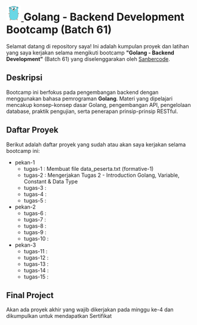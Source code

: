# <a href="https://golang.org" target="_blank" rel="noreferrer"> <img src="https://raw.githubusercontent.com/devicons/devicon/master/icons/go/go-original.svg" alt="go" width="40" height="40"/> </a> Golang - Backend Development Bootcamp (Batch 61) 

Selamat datang di repository saya! Ini adalah kumpulan proyek dan latihan yang saya kerjakan selama mengikuti bootcamp **"Golang - Backend Development"** (Batch 61) yang diselenggarakan oleh [Sanbercode](https://sanbercode.com).

## Deskripsi

Bootcamp ini berfokus pada pengembangan backend dengan menggunakan bahasa pemrograman **Golang**. Materi yang dipelajari mencakup konsep-konsep dasar Golang, pengembangan API, pengelolaan database, praktik pengujian, serta penerapan prinsip-prinsip RESTful.

## Daftar Proyek

Berikut adalah daftar proyek yang sudah atau akan saya kerjakan selama bootcamp ini:
- pekan-1
  - tugas-1 : Membuat file data_peserta.txt (formative-1)
  - tugas-2 : Mengerjakan Tugas 2 - Introduction Golang, Variable, Constant & Data Type
  - tugas-3 : 
  - tugas-4 : 
  - tugas-5 : 
- pekan-2
  - tugas-6 : 
  - tugas-7 : 
  - tugas-8 :
  - tugas-9 :
  - tugas-10 : 
- pekan-3
  - tugas-11 :
  - tugas-12 :
  - tugas-13 :
  - tugas-14 :
  - tugas-15 :

## Final Project
Akan ada proyek akhir yang wajib dikerjakan pada minggu ke-4 dan dikumpulkan untuk mendapatkan Sertifikat
